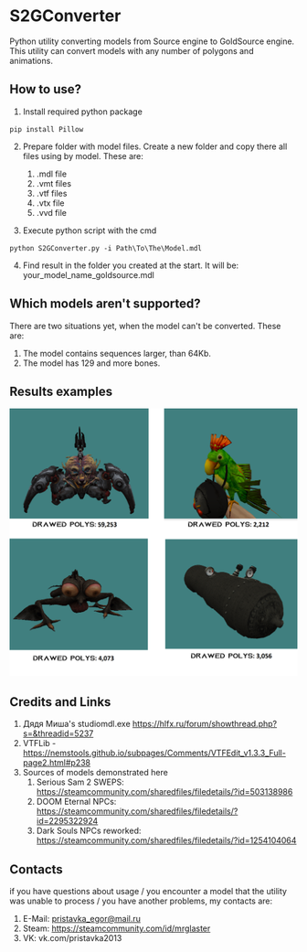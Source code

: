 # S2GConverter
Python utility converting models from Source engine to GoldSource engine. This utility can convert models with any number of polygons and animations. 


## How to use? 

1) Install required python package

```
pip install Pillow
```
2) Prepare folder with model files. Create a new folder and copy there all files using by model. These are:
    1) .mdl file
    2) .vmt files
    3) .vtf files
    4) .vtx file
    5) .vvd file
   
3) Execute python script with the cmd

```
python S2GConverter.py -i Path\To\The\Model.mdl
```
4) Find result in the folder you created at the start. It will be: your_model_name_goldsource.mdl

## Which models aren't supported?

There are two situations yet, when the model can't be converted. These are:

1) The model contains sequences larger, than 64Kb. 
2) The model has 129 and more bones. 

## Results examples

 ![alt text](examples.png)
 
 
 ## Credits and Links
 
 1) Дядя Миша's studiomdl.exe https://hlfx.ru/forum/showthread.php?s=&threadid=5237
 2) VTFLib - https://nemstools.github.io/subpages/Comments/VTFEdit_v1.3.3_Full-page2.html#p238
 3) Sources of models demonstrated here
    1) Serious Sam 2 SWEPS: https://steamcommunity.com/sharedfiles/filedetails/?id=503138986
    2) DOOM Eternal NPCs: https://steamcommunity.com/sharedfiles/filedetails/?id=2295322924
    3) Dark Souls NPCs reworked: https://steamcommunity.com/sharedfiles/filedetails/?id=1254104064  

## Contacts

if you have questions about usage / you encounter a model that the utility was unable to process / you have another problems, my contacts are:

1) E-Mail: pristavka_egor@mail.ru
2) Steam: https://steamcommunity.com/id/mrglaster
3) VK: vk.com/pristavka2013
